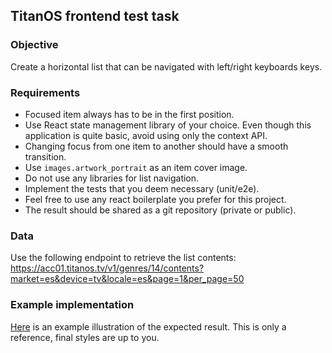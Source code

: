 ## TitanOS frontend test task

### Objective
Create a horizontal list that can be navigated with left/right keyboards keys.

### Requirements
- Focused item always has to be in the first position.
- Use React state management library of your choice. Even though this application is quite basic, avoid using only the context API.
- Changing focus from one item to another should have a smooth transition.
- Use `images.artwork_portrait` as an item cover image.
- Do not use any libraries for list navigation.
- Implement the tests that you deem necessary (unit/e2e). 
- Feel free to use any react boilerplate you prefer for this project.
- The result should be shared as a git repository (private or public).

### Data

Use the following endpoint to retrieve the list contents:
https://acc01.titanos.tv/v1/genres/14/contents?market=es&device=tv&locale=es&page=1&per_page=50


### Example implementation

[Here](https://github.com/Titan-OS/fontend-test-task/blob/master/example.mp4) is an example illustration of the expected result. This is only a reference, final styles are up to you.

